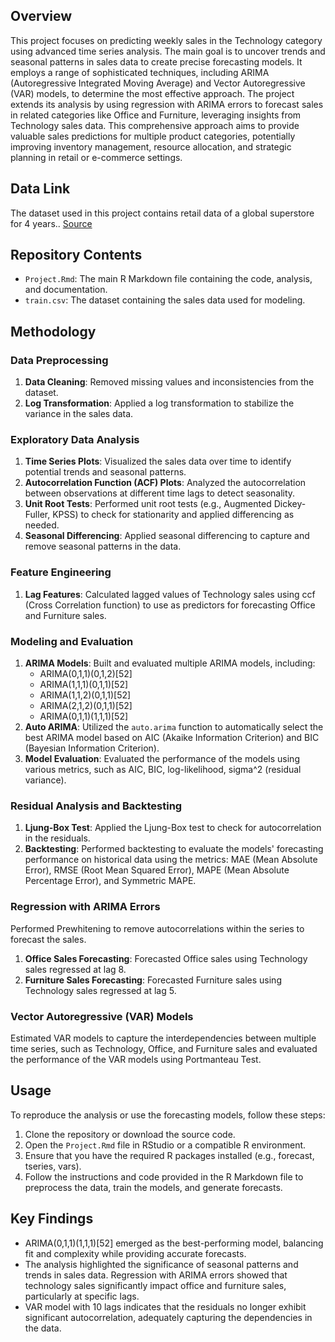 
## Overview
This project focuses on predicting weekly sales in the Technology category using advanced time series analysis. The main goal is to uncover trends and seasonal patterns in sales data to create precise forecasting models. It employs a range of sophisticated techniques, including ARIMA (Autoregressive Integrated Moving Average) and Vector Autoregressive (VAR) models, to determine the most effective approach. The project extends its analysis by using regression with ARIMA errors to forecast sales in related categories like Office and Furniture, leveraging insights from Technology sales data. This comprehensive approach aims to provide valuable sales predictions for multiple product categories, potentially improving inventory management, resource allocation, and strategic planning in retail or e-commerce settings.

## Data Link
The dataset used in this project contains retail data of a global superstore for 4 years.. 
[Source](https://www.kaggle.com/datasets/rohitsahoo/sales-forecasting)

## Repository Contents
- `Project.Rmd`: The main R Markdown file containing the code, analysis, and documentation.
- `train.csv`: The dataset containing the sales data used for modeling.
  
## Methodology

### Data Preprocessing
1. **Data Cleaning**: Removed missing values and inconsistencies from the dataset.
2. **Log Transformation**: Applied a log transformation to stabilize the variance in the sales data.

### Exploratory Data Analysis
1. **Time Series Plots**: Visualized the sales data over time to identify potential trends and seasonal patterns.
2. **Autocorrelation Function (ACF) Plots**: Analyzed the autocorrelation between observations at different time lags to detect seasonality.
3. **Unit Root Tests**: Performed unit root tests (e.g., Augmented Dickey-Fuller, KPSS) to check for stationarity and applied differencing as needed.
4. **Seasonal Differencing**: Applied seasonal differencing to capture and remove seasonal patterns in the data.
   
### Feature Engineering
1. **Lag Features**: Calculated lagged values of Technology sales using ccf (Cross Correlation function) to use as predictors for forecasting Office and Furniture sales.

### Modeling and Evaluation
1. **ARIMA Models**: Built and evaluated multiple ARIMA models, including:
   - ARIMA(0,1,1)(0,1,2)[52]
   - ARIMA(1,1,1)(0,1,1)[52]
   - ARIMA(1,1,2)(0,1,1)[52]
   - ARIMA(2,1,2)(0,1,1)[52]
   - ARIMA(0,1,1)(1,1,1)[52]
2. **Auto ARIMA**: Utilized the `auto.arima` function to automatically select the best ARIMA model based on AIC (Akaike Information Criterion) and BIC (Bayesian Information Criterion).
3. **Model Evaluation**: Evaluated the performance of the models using various metrics, such as AIC, BIC, log-likelihood, sigma^2 (residual variance).

### Residual Analysis and Backtesting

1. **Ljung-Box Test**: Applied the Ljung-Box test to check for autocorrelation in the residuals.
2. **Backtesting**: Performed backtesting to evaluate the models' forecasting performance on historical data using the metrics: MAE (Mean Absolute Error), RMSE (Root Mean Squared Error), MAPE (Mean Absolute Percentage Error), and Symmetric MAPE.

### Regression with ARIMA Errors
Performed Prewhitening to remove autocorrelations within the series to forecast the sales.
1. **Office Sales Forecasting**: Forecasted Office sales using Technology sales regressed at lag 8.
2. **Furniture Sales Forecasting**: Forecasted Furniture sales using Technology sales regressed at lag 5.

### Vector Autoregressive (VAR) Models
Estimated VAR models to capture the interdependencies between multiple time series, such as Technology, Office, and Furniture sales and evaluated the performance of the VAR models using Portmanteau Test.

## Usage
To reproduce the analysis or use the forecasting models, follow these steps:

1. Clone the repository or download the source code.
2. Open the `Project.Rmd` file in RStudio or a compatible R environment.
3. Ensure that you have the required R packages installed (e.g., forecast, tseries, vars).
4. Follow the instructions and code provided in the R Markdown file to preprocess the data, train the models, and generate forecasts.


## Key Findings
- ARIMA(0,1,1)(1,1,1)[52] emerged as the best-performing model, balancing fit and complexity while providing accurate forecasts.
- The analysis highlighted the significance of seasonal patterns and trends in sales data. Regression with ARIMA errors showed that technology sales significantly impact office and furniture sales, particularly at specific lags.
- VAR model with 10 lags indicates that the residuals no longer exhibit significant autocorrelation, adequately capturing the dependencies in the data.

